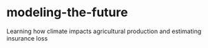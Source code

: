 # modeling-the-future
Learning how climate impacts agricultural production and estimating insurance loss
